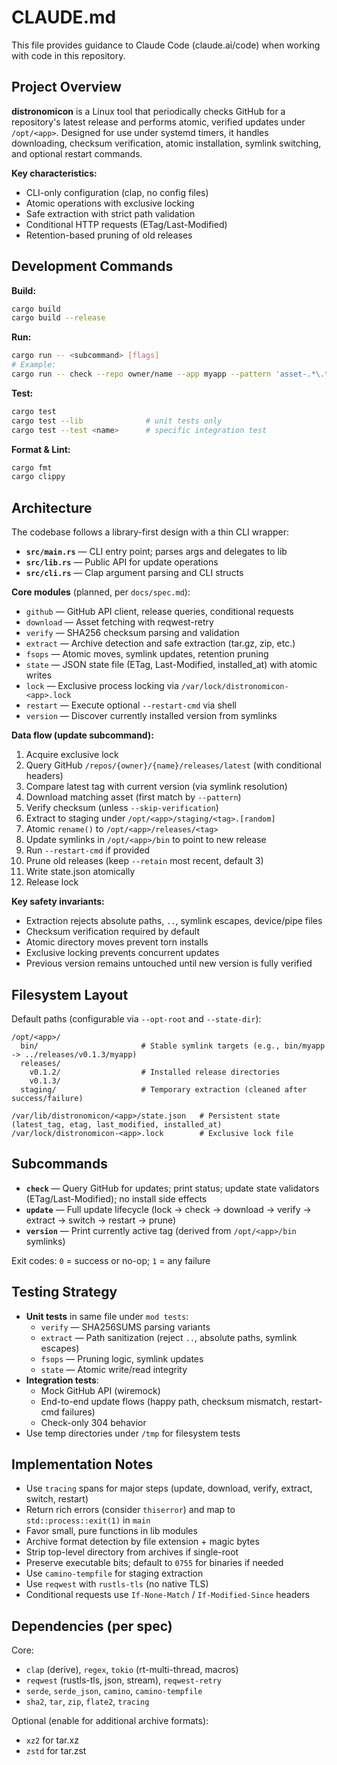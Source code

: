 # CLAUDE.md

This file provides guidance to Claude Code (claude.ai/code) when working with code in this repository.

## Project Overview

**distronomicon** is a Linux tool that periodically checks GitHub for a repository's latest release and performs atomic, verified updates under `/opt/<app>`. Designed for use under systemd timers, it handles downloading, checksum verification, atomic installation, symlink switching, and optional restart commands.

**Key characteristics:**
- CLI-only configuration (clap, no config files)
- Atomic operations with exclusive locking
- Safe extraction with strict path validation
- Conditional HTTP requests (ETag/Last-Modified)
- Retention-based pruning of old releases

## Development Commands

**Build:**
```bash
cargo build
cargo build --release
```

**Run:**
```bash
cargo run -- <subcommand> [flags]
# Example:
cargo run -- check --repo owner/name --app myapp --pattern 'asset-.*\.tar\.gz'
```

**Test:**
```bash
cargo test
cargo test --lib              # unit tests only
cargo test --test <name>      # specific integration test
```

**Format & Lint:**
```bash
cargo fmt
cargo clippy
```

## Architecture

The codebase follows a library-first design with a thin CLI wrapper:

- **`src/main.rs`** — CLI entry point; parses args and delegates to lib
- **`src/lib.rs`** — Public API for update operations
- **`src/cli.rs`** — Clap argument parsing and CLI structs

**Core modules** (planned, per `docs/spec.md`):
- `github` — GitHub API client, release queries, conditional requests
- `download` — Asset fetching with reqwest-retry
- `verify` — SHA256 checksum parsing and validation
- `extract` — Archive detection and safe extraction (tar.gz, zip, etc.)
- `fsops` — Atomic moves, symlink updates, retention pruning
- `state` — JSON state file (ETag, Last-Modified, installed_at) with atomic writes
- `lock` — Exclusive process locking via `/var/lock/distronomicon-<app>.lock`
- `restart` — Execute optional `--restart-cmd` via shell
- `version` — Discover currently installed version from symlinks

**Data flow (update subcommand):**
1. Acquire exclusive lock
2. Query GitHub `/repos/{owner}/{name}/releases/latest` (with conditional headers)
3. Compare latest tag with current version (via symlink resolution)
4. Download matching asset (first match by `--pattern`)
5. Verify checksum (unless `--skip-verification`)
6. Extract to staging under `/opt/<app>/staging/<tag>.[random]`
7. Atomic `rename()` to `/opt/<app>/releases/<tag>`
8. Update symlinks in `/opt/<app>/bin` to point to new release
9. Run `--restart-cmd` if provided
10. Prune old releases (keep `--retain` most recent, default 3)
11. Write state.json atomically
12. Release lock

**Key safety invariants:**
- Extraction rejects absolute paths, `..`, symlink escapes, device/pipe files
- Checksum verification required by default
- Atomic directory moves prevent torn installs
- Exclusive locking prevents concurrent updates
- Previous version remains untouched until new version is fully verified

## Filesystem Layout

Default paths (configurable via `--opt-root` and `--state-dir`):

```
/opt/<app>/
  bin/                       # Stable symlink targets (e.g., bin/myapp -> ../releases/v0.1.3/myapp)
  releases/
    v0.1.2/                  # Installed release directories
    v0.1.3/
  staging/                   # Temporary extraction (cleaned after success/failure)

/var/lib/distronomicon/<app>/state.json   # Persistent state (latest_tag, etag, last_modified, installed_at)
/var/lock/distronomicon-<app>.lock        # Exclusive lock file
```

## Subcommands

- **`check`** — Query GitHub for updates; print status; update state validators (ETag/Last-Modified); no install side effects
- **`update`** — Full update lifecycle (lock → check → download → verify → extract → switch → restart → prune)
- **`version`** — Print currently active tag (derived from `/opt/<app>/bin` symlinks)

Exit codes: `0` = success or no-op; `1` = any failure

## Testing Strategy

- **Unit tests** in same file under `mod tests`:
  - `verify` — SHA256SUMS parsing variants
  - `extract` — Path sanitization (reject `..`, absolute paths, symlink escapes)
  - `fsops` — Pruning logic, symlink updates
  - `state` — Atomic write/read integrity
- **Integration tests**:
  - Mock GitHub API (wiremock)
  - End-to-end update flows (happy path, checksum mismatch, restart-cmd failures)
  - Check-only 304 behavior
- Use temp directories under `/tmp` for filesystem tests

## Implementation Notes

- Use `tracing` spans for major steps (update, download, verify, extract, switch, restart)
- Return rich errors (consider `thiserror`) and map to `std::process::exit(1)` in `main`
- Favor small, pure functions in lib modules
- Archive format detection by file extension + magic bytes
- Strip top-level directory from archives if single-root
- Preserve executable bits; default to `0755` for binaries if needed
- Use `camino-tempfile` for staging extraction
- Use `reqwest` with `rustls-tls` (no native TLS)
- Conditional requests use `If-None-Match` / `If-Modified-Since` headers

## Dependencies (per spec)

Core:
- `clap` (derive), `regex`, `tokio` (rt-multi-thread, macros)
- `reqwest` (rustls-tls, json, stream), `reqwest-retry`
- `serde`, `serde_json`, `camino`, `camino-tempfile`
- `sha2`, `tar`, `zip`, `flate2`, `tracing`

Optional (enable for additional archive formats):
- `xz2` for tar.xz
- `zstd` for tar.zst
